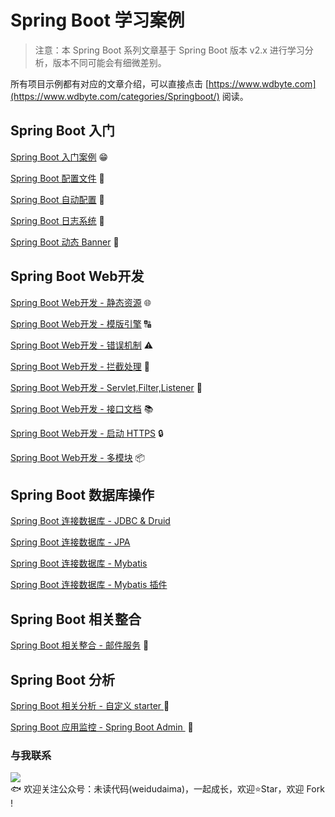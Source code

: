 # Spring Boot 学习案例

> 注意：本 Spring Boot 系列文章基于 Spring Boot 版本 v2.x 进行学习分析，版本不同可能会有细微差别。

所有项目示例都有对应的文章介绍，可以直接点击 [https://www.wdbyte.com](https://www.wdbyte.com/categories/Springboot/) 阅读。

## Spring Boot 入门

[Spring Boot 入门案例](https://github.com/niumoo/springboot/tree/master/springboot-hello) 😁

[Spring Boot 配置文件](https://github.com/niumoo/springboot/tree/master/springboot-properties) 🔧

[Spring Boot 自动配置](https://github.com/niumoo/springboot/tree/master/springboot-config) 🚀

[Spring Boot 日志系统](https://github.com/niumoo/springboot/tree/master/springboot-logback) 📝

[Spring Boot 动态 Banner](https://github.com/niumoo/springboot/tree/master/springboot-banner) 🏴󠁧󠁢󠁮󠁩󠁲󠁿


## Spring Boot Web开发
[Spring Boot Web开发 - 静态资源](https://github.com/niumoo/springboot/tree/master/springboot-web-staticfile) 🌐

[Spring Boot Web开发 - 模版引擎](https://github.com/niumoo/springboot/tree/master/springboot-web-template) 🔠

[Spring Boot Web开发 - 错误机制](https://github.com/niumoo/springboot/tree/master/springboot-web-error) ⚠️

[Spring Boot Web开发 - 拦截处理](https://github.com/niumoo/springboot/tree/master/springboot-web-interceptor)  :closed_lock_with_key:

[Spring Boot Web开发 - Servlet,Filter,Listener](https://github.com/niumoo/springboot/tree/master/springboot-web-servlet-filter-listener) :wedding:

[Spring Boot Web开发 - 接口文档](https://github.com/niumoo/springboot/tree/master/springboot-web-swagger) :books:

[Spring Boot Web开发 - 启动 HTTPS](https://github.com/niumoo/springboot/tree/master/springboot-web-https) :lock:

[Spring Boot Web开发 - 多模块](https://github.com/niumoo/springboot/tree/master/springboot-module-demo)  :package:

## Spring Boot 数据库操作
[Spring Boot 连接数据库 - JDBC & Druid](https://github.com/niumoo/springboot/tree/master/springboot-data-jdbc)

[Spring Boot 连接数据库 - JPA](https://github.com/niumoo/springboot/tree/master/springboot-data-jpa)

[Spring Boot 连接数据库 - Mybatis](https://github.com/niumoo/springboot/tree/master/springboot-data-mybatis)

[Spring Boot 连接数据库 - Mybatis 插件](https://github.com/niumoo/springboot/tree/master/springboot-data-mybatis-page)

## Spring Boot 相关整合

[Spring Boot 相关整合 - 邮件服务](https://github.com/niumoo/springboot/tree/master/springboot-mail) 📧


## Spring Boot 分析

[Spring Boot 相关分析 - 自定义 starter ](https://github.com/niumoo/springboot/tree/master/springboot-starter) 🎨

[Spring Boot 应用监控 - Spring Boot Admin ](https://github.com/niumoo/springboot/tree/master/springboot-admin)​ :construction_worker:


### 与我联系
![](https://user-images.githubusercontent.com/26371673/69558482-46eab080-0fe3-11ea-8fa7-d9d824b7bed4.jpg)  
🐟 欢迎关注公众号：未读代码(weidudaima)，一起成长，欢迎⭐Star️，欢迎 Fork !